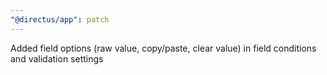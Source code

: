```yaml
---
"@directus/app": patch
---
```


Added field options (raw value, copy/paste, clear value) in field conditions and validation settings
